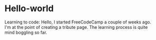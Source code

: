 # Hello-world
Learning to code:
Hello,
I started FreeCodeCamp a couple of weeks ago. I'm at the point of creating a tribute page. The learning process is quite mind boggling so far.
